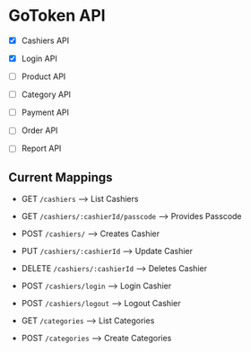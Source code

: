 # GoToken API
- [x] Cashiers API 
- [x] Login API
- [ ] Product API
- [ ] Category API
- [ ] Payment API
- [ ] Order API
- [ ] Report API


## Current Mappings

* GET `/cashiers` --> List Cashiers
* GET `/cashiers/:cashierId/passcode` --> Provides Passcode 
* POST `/cashiers/` --> Creates Cashier
* PUT `/cashiers/:cashierId` --> Update Cashier
* DELETE `/cashiers/:cashierId` --> Deletes Cashier
* POST `/cashiers/login` --> Login Cashier
* POST `/cashiers/logout` --> Logout Cashier

* GET `/categories` --> List Categories
* POST `/categories` --> Create Categories